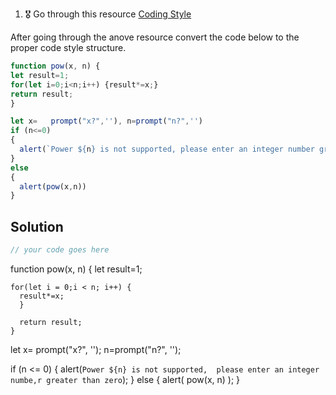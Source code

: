 1. 🎖 Go through this resource [Coding Style](http://javascript.info/coding-style)

After going through the anove resource convert the code below to the proper code style structure.
```js
function pow(x, n) {
let result=1;
for(let i=0;i<n;i++) {result*=x;}
return result;
}

let x=   prompt("x?",''), n=prompt("n?",'')
if (n<=0)
{
  alert(`Power ${n} is not supported, please enter an integer number greater than zero`);
}
else
{
  alert(pow(x,n))
}
```

## Solution
```js
// your code goes here
```
function pow(x, n) {
    let result=1;

    for(let i = 0;i < n; i++) {
      result*=x;
      }
      
      return result;
    }

let x= prompt("x?", '');
n=prompt("n?", '');

if (n <= 0) {
  alert(`Power ${n} is not supported, 
  please enter an integer numbe,r greater than zero`);
} else {
  alert( pow(x, n) );
}